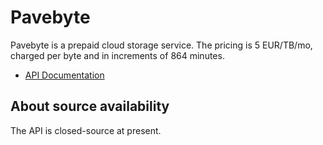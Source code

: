 # Pavebyte

Pavebyte is a prepaid cloud storage service. The pricing is 5 EUR/TB/mo, charged per byte and in increments of 864 minutes.

- [API Documentation](api-docs.md)

## About source availability

The API is closed-source at present.
